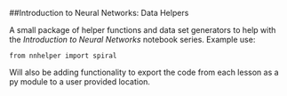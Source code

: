 ##Introduction to Neural Networks: Data Helpers

A small package of helper functions and data set generators to help with the _Introduction to Neural Networks_ notebook series.
Example use:

    from nnhelper import spiral

Will also be adding functionality to export the code from each lesson as a py module to a user provided location.
